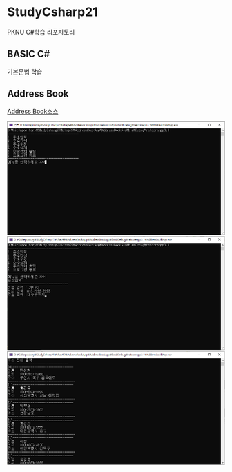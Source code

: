 # StudyCsharp21

PKNU C#학습 리포지토리

## BASIC C#

기본문법 학습

## Address Book

[Address Book소스](https://github.com/vustkdgus/StudyCsharp21/tree/main/chap99/AddressBookApp)


![메뉴 출력](https://github.com/vustkdgus/StudyCsharp21/blob/main/chap99/photo/%EB%A9%94%EB%89%B4%EC%B6%9C%EB%A0%A5.png)
![주소 입력](https://github.com/vustkdgus/StudyCsharp21/blob/main/chap99/photo/%EC%A3%BC%EC%86%8C%EC%9E%85%EB%A0%A5.png)
![주소 전체출력](https://github.com/vustkdgus/StudyCsharp21/blob/main/chap99/photo/%EC%A3%BC%EC%86%8C%EC%A0%84%EC%B2%B4%EC%B6%9C%EB%A0%A5.png)
